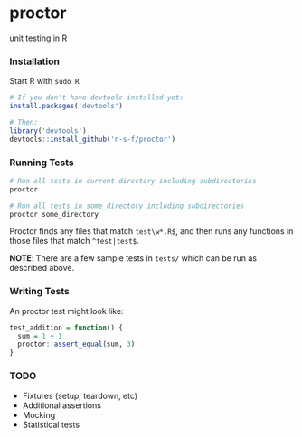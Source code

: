 # proctor
unit testing in R

### Installation
Start R with `sudo R`
```.R
# If you don't have devtools installed yet:
install.packages('devtools')

# Then:
library('devtools')
devtools::install_github('n-s-f/proctor')
```

### Running Tests
```.bash
# Run all tests in current directory including subdirectories
proctor

# Run all tests in some_directory including subdirectories
proctor some_directory
```

Proctor finds any files that match `test\w*.R$`, and then runs any functions in those files that match `^test|test$`.

**NOTE**: There are a few sample tests in `tests/` which can be run as described above.

### Writing Tests
An proctor test might look like:
```.R
test_addition = function() {
  sum = 1 + 1
  proctor::assert_equal(sum, 3)
}
```

### TODO
- Fixtures (setup, teardown, etc)
- Additional assertions
- Mocking
- Statistical tests
